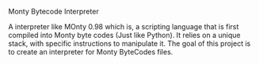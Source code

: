 Monty Bytecode Interpreter

A interpreter like MOnty 0.98 which is, a  scripting language that is first compiled into Monty byte codes (Just like Python). It relies on a unique stack, with specific instructions to manipulate it. The goal of this project is to create an interpreter for Monty ByteCodes files.
